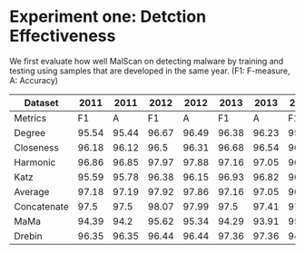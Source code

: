 # Experiment one: Detction Effectiveness

We first evaluate how well MalScan on detecting malware
by training and testing using samples that are developed
in the same year. (F1: F-measure, A: Accuracy)

| Dataset     | 2011  |  2011 | 2012  |  2012 | 2013  |  2013 | 2014  |  2014 | 2015  |   2015| 2016  | 2016  | 2017  | 2017  | 2018  |  2018 |
| ----------- | ----- | ----- | ----- | ----- | ----- | ----- | ----- | ----- | ----- | ----- | ----- | ----- | ----- | ----- | ----- | ----- |
| Metrics     | F1    | A     | F1    | A     | F1    | A     | F1    | A     | F1    | A     | F1    | A     | F1    | A     | F1    | A     |
| Degree      | 95.54 | 95.44 | 96.67 | 96.49 | 96.38 | 96.23 | 95.62 | 96.43 | 98.06 | 98.08 | 98.49 | 98.51 | 97.04 | 97.04 | 97.92 | 97.99 |
| Closeness   | 96.18 | 96.12 | 96.5  | 96.31 | 96.68 | 96.54 | 96.69 | 96.54 | 97.59 | 97.56 | 97.28 | 97.32 | 97.68 | 97.69 | 98.76 | 98.79 |
| Harmonic    | 96.86 | 96.85 | 97.97 | 97.88 | 97.16 | 97.05 | 96.77 | 96.61 | 95.98 | 96.05 | 97.21 | 97.3  | 96.81 | 96.83 | 97.87 | 97.96 |
| Katz        | 95.59 | 95.78 | 96.38 | 96.15 | 96.93 | 96.82 | 96.61 | 96.48 | 97.4  | 97.37 | 98.03 | 98.05 | 98.43 | 98.44 | 98.03 | 98.09 |
| Average     | 97.18 | 97.19 | 97.92 | 97.86 | 97.16 | 97.05 | 96.62 | 96.46 | 96.69 | 96.66 | 97.7  | 97.72 | 96.94 | 96.96 | 98.28 | 98.34 |
| Concatenate | 97.5  | 97.5  | 98.07 | 97.99 | 97.5  | 97.41 | 97.72 | 97.64 | 97.58 | 97.56 | 97.65 | 97.7  | 97.1  | 97.12 | 98.42 | 98.47 |
| MaMa        | 94.39 | 94.2  | 95.62 | 95.34 | 94.29 | 93.91 | 95.86 | 95.63 | 95.57 | 95.44 | 95.99 | 95.98 | 96.48 | 96.52 | 97.29 | 97.24 |
| Drebin      | 96.35 | 96.35 | 96.44 | 96.44 | 97.36 | 97.36 | 94.75 | 94.75 | 94.74 | 94.74 | 95.27 | 95.27 | 91.02 | 91.01 | 91.2  | 91.19 |
